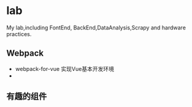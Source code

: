 # lab
My lab,including FontEnd, BackEnd,DataAnalysis,Scrapy and hardware practices.




## Webpack
* webpack-for-vue  实现Vue基本开发环境
* 



## 有趣的组件

























